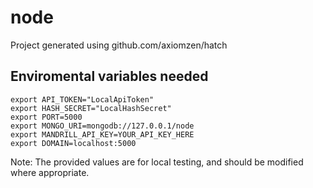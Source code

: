 # node

Project generated using github.com/axiomzen/hatch

## Enviromental variables needed
```
export API_TOKEN="LocalApiToken"
export HASH_SECRET="LocalHashSecret"
export PORT=5000
export MONGO_URI=mongodb://127.0.0.1/node
export MANDRILL_API_KEY=YOUR_API_KEY_HERE
export DOMAIN=localhost:5000
```

Note: The provided values are for local testing, and should be modified where appropriate.